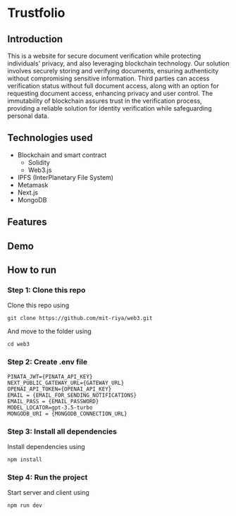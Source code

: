 # Trustfolio

## Introduction
This is a website for secure document verification while protecting individuals' privacy, and also leveraging blockchain technology. Our solution involves securely storing and verifying documents, ensuring authenticity without compromising sensitive information. Third parties can access verification status without full document access, along with an option for requesting document access, enhancing privacy and user control. The immutability of blockchain assures trust in the verification process, providing a reliable solution for identity verification while safeguarding personal data.

## Technologies used

  * Blockchain and smart contract
      * Solidity
      * Web3.js
  * IPFS (InterPlanetary File System)
  * Metamask
  * Next.js
  * MongoDB

        
## Features

## Demo

## How to run

### Step 1: Clone this repo
Clone this repo using

    git clone https://github.com/mit-riya/web3.git
  
And move to the folder using

    cd web3

### Step 2: Create .env file

    PINATA_JWT={PINATA_API_KEY}
    NEXT_PUBLIC_GATEWAY_URL={GATEWAY_URL}
    OPENAI_API_TOKEN={OPENAI_API_KEY}
    EMAIL = {EMAIL_FOR_SENDING_NOTIFICATIONS}
    EMAIL_PASS = {EMAIL_PASSWORD}
    MODEL_LOCATOR=gpt-3.5-turbo
    MONGODB_URI = {MONGODB_CONNECTION_URL}

### Step 3: Install all dependencies

Install dependencies using

    npm install

### Step 4: Run the project

Start server and client using

    npm run dev
